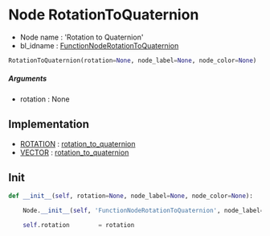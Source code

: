 # Node RotationToQuaternion

- Node name : 'Rotation to Quaternion'
- bl_idname : [FunctionNodeRotationToQuaternion](https://docs.blender.org/api/current/bpy.types.FunctionNodeRotationToQuaternion.html)


``` python
RotationToQuaternion(rotation=None, node_label=None, node_color=None)
```
##### Arguments

- rotation : None

## Implementation

- [ROTATION](/docs/GeoNodes/socket_ROTATION.md) : [rotation_to_quaternion](/docs/GeoNodes/socket_ROTATION.md#rotation_to_quaternion)
- [VECTOR](/docs/GeoNodes/socket_VECTOR.md) : [rotation_to_quaternion](/docs/GeoNodes/socket_VECTOR.md#rotation_to_quaternion)

## Init

``` python
def __init__(self, rotation=None, node_label=None, node_color=None):

    Node.__init__(self, 'FunctionNodeRotationToQuaternion', node_label=node_label, node_color=node_color)

    self.rotation        = rotation
```
